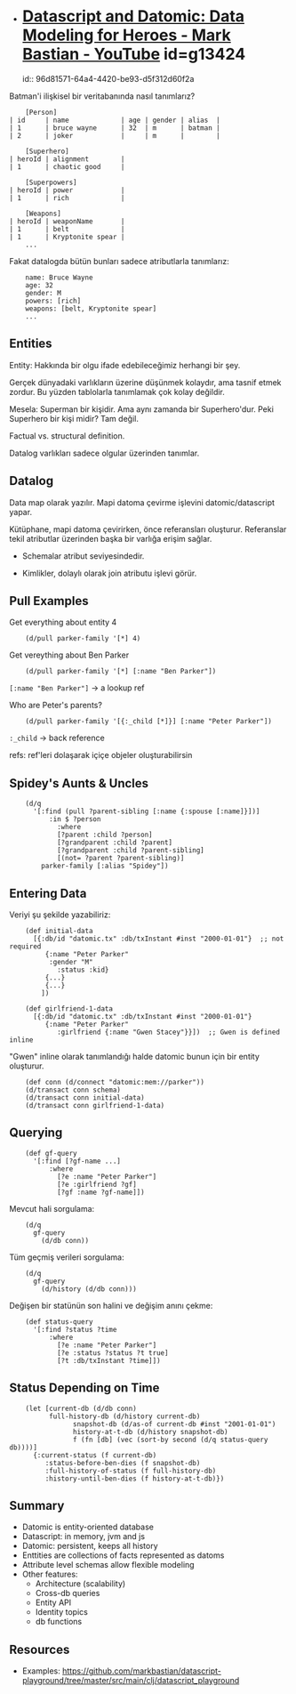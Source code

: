 
- # [Datascript and Datomic: Data Modeling for Heroes - Mark Bastian - YouTube](https://www.youtube.com/watch?v=tV4pHW_WOrY&t=1s) id=g13424
  id:: 96d81571-64a4-4420-be93-d5f312d60f2a

Batman'i ilişkisel bir veritabanında nasıl tanımlarız?

		[Person]
    | id     | name             | age | gender | alias  |
    | 1      | bruce wayne      | 32  | m      | batman |
    | 2      | joker            |     | m      |        |

		[Superhero]
    | heroId | alignment        |
    | 1      | chaotic good     |

		[Superpowers]
    | heroId | power            |
    | 1      | rich             |

		[Weapons]
    | heroId | weaponName       |
    | 1      | belt             |
    | 1      | Kryptonite spear |
		...

Fakat datalogda bütün bunları sadece atributlarla tanımlarız:

		name: Bruce Wayne
		age: 32
		gender: M
		powers: [rich]
		weapons: [belt, Kryptonite spear]
		...

## Entities

Entity: Hakkında bir olgu ifade edebileceğimiz herhangi bir şey.

Gerçek dünyadaki varlıkların üzerine düşünmek kolaydır, ama tasnif etmek zordur. Bu yüzden tablolarla tanımlamak çok kolay değildir. 

Mesela: Superman bir kişidir. Ama aynı zamanda bir Superhero'dur. Peki Superhero bir kişi midir? Tam değil. 

Factual vs. structural definition.

Datalog varlıkları sadece olgular üzerinden tanımlar. 

## Datalog

Data map olarak yazılır. Mapi datoma çevirme işlevini datomic/datascript yapar.

Kütüphane, mapi datoma çevirirken, önce referansları oluşturur. Referanslar tekil atributlar üzerinden başka bir varlığa erişim sağlar.

- Schemalar atribut seviyesindedir.

- Kimlikler, dolaylı olarak join atributu işlevi görür.

## Pull Examples

Get everything about entity 4

		(d/pull parker-family '[*] 4)

Get vereything about Ben Parker

		(d/pull parker-family '[*] [:name "Ben Parker"])

`[:name "Ben Parker"]` -> a lookup ref
		
Who are Peter's parents?

		(d/pull parker-family '[{:_child [*]}] [:name "Peter Parker"])

`:_child` -> back reference

refs: ref'leri dolaşarak içiçe objeler oluşturabilirsin

## Spidey's Aunts & Uncles

		(d/q
		  '[:find (pull ?parent-sibling [:name {:spouse [:name]}])]
			  :in $ ?person
				:where
				[?parent :child ?person]
				[?grandparent :child ?parent]
				[?grandparent :child ?parent-sibling]
				[(not= ?parent ?parent-sibling)]
			parker-family [:alias "Spidey"])

## Entering Data

Veriyi şu şekilde yazabiliriz:

		(def initial-data
		  [{:db/id "datomic.tx" :db/txInstant #inst "2000-01-01"}  ;; not required
			 {:name "Peter Parker"
			  :gender "M"
				:status :kid}
			 {...}
			 {...}
			])  

		(def girlfriend-1-data
		  [{:db/id "datomic.tx" :db/txInstant #inst "2000-01-01"}
			 {:name "Peter Parker"
				:girlfriend {:name "Gwen Stacey"}}])  ;; Gwen is defined inline

"Gwen" inline olarak tanımlandığı halde datomic bunun için bir entity oluşturur.

		(def conn (d/connect "datomic:mem://parker"))
		(d/transact conn schema)
		(d/transact conn initial-data)
		(d/transact conn girlfriend-1-data)

## Querying

		(def gf-query
		  '[:find [?gf-name ...]
			  :where
				[?e :name "Peter Parker"]
				[?e :girlfriend ?gf]
				[?gf :name ?gf-name]])

Mevcut hali sorgulama:

		(d/q
		  gf-query
			(d/db conn))

Tüm geçmiş verileri sorgulama:

		(d/q
		  gf-query
			(d/history (d/db conn)))

Değişen bir statünün son halini ve değişim anını çekme:

		(def status-query
		  '[:find ?status ?time
			  :where
				[?e :name "Peter Parker"]
				[?e :status ?status ?t true]
				[?t :db/txInstant ?time]])

## Status Depending on Time

		(let [current-db (d/db conn)
		      full-history-db (d/history current-db)
					snapshot-db (d/as-of current-db #inst "2001-01-01")
					history-at-t-db (d/history snapshot-db)
					f (fn [db] (vec (sort-by second (d/q status-query db))))]
		  {:current-status (f current-db)
			 :status-before-ben-dies (f snapshot-db)
			 :full-history-of-status (f full-history-db)
			 :history-until-ben-dies (f history-at-t-db)})

## Summary

- Datomic is entity-oriented database
- Datascript: in memory, jvm and js
- Datomic: persistent, keeps all history
- Enttities are collections of facts represented as datoms
- Attribute level schemas allow flexible modeling
- Other features:
	- Architecture (scalability)
	- Cross-db queries
	- Entity API
	- Identity topics
	- db functions

## Resources

- Examples: https://github.com/markbastian/datascript-playground/tree/master/src/main/clj/datascript_playground


